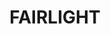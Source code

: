 ---
lastmod: '2025-04-06T06:05:20+00:00'
latitude: -33.795227
layout: suburb
longitude: 151.273242
postcode: '2094'
state: NSW
title: FAIRLIGHT
url: /nsw/fairlight/
---